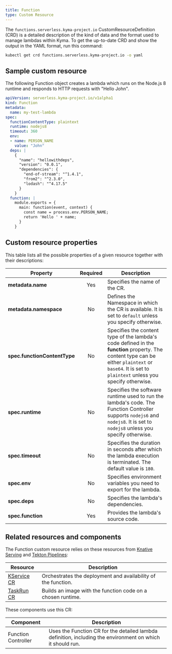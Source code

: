 ```yaml
---
title: Function
type: Custom Resource
---
```


The `functions.serverless.kyma-project.io` CustomResourceDefinition (CRD) is a detailed description of the kind of data and the format used to manage lambdas within Kyma. To get the up-to-date CRD and show the output in the YAML format, run this command:

```bash
kubectl get crd functions.serverless.kyma-project.io -o yaml
```

## Sample custom resource

The following Function object creates a lambda which runs on the Node.js 8 runtime and responds to HTTP requests with "Hello John".

```yaml
apiVersion: serverless.kyma-project.io/v1alpha1
kind: Function
metadata:
  name: my-test-lambda
spec:
  functionContentType: plaintext
  runtime: nodejs8
  timeout: 360
  env:
  - name: PERSON_NAME
    value: "John"
  deps: |
    {
      "name": "hellowithdeps",
      "version": "0.0.1",
      "dependencies": {
        "end-of-stream": "^1.4.1",
        "from2": "^2.3.0",
        "lodash": "^4.17.5"
      }
    }
  function: |
    module.exports = {
      main: function(event, context) {
        const name = process.env.PERSON_NAME;
        return 'Hello ' + name;
      }
    }
```

## Custom resource properties

This table lists all the possible properties of a given resource together with their descriptions:

| Property | Required | Description |
|----------|:---------:|-------------|
| **metadata.name** | Yes | Specifies the name of the CR. |
| **metadata.namespace** | No | Defines the Namespace in which the CR is available. It is set to `default` unless you specify otherwise. |
| **spec.functionContentType** | No | Specifies the content type of the lambda's code defined in the **function** property. The content type can be either `plaintext` or `base64`. It is set to `plaintext` unless you specify otherwise.|
| **spec.runtime** | No | Specifies the software runtime used to run the lambda's code. The Function Controller supports `nodejs6` and `nodejs8`. It is set to `nodejs8` unless you specify otherwise. |
| **spec.timeout** | No | Specifies the duration in seconds after which the lambda execution is terminated. The default value is `180`. |
| **spec.env** | No | Specifies environment variables you need to export for the lambda. |
| **spec.deps** | No | Specifies the lambda's dependencies. |
| **spec.function** | Yes | Provides the lambda's source code. |

## Related resources and components

The Function custom resource relies on these resources from [Knative Serving](https://knative.dev/docs/serving/) and [Tekton Pipelines](https://github.com/tektoncd/pipeline):

| Resource | Description |
|----------|-------------|
|[KService CR](https://github.com/knative/docs/blob/master/docs/serving/spec/knative-api-specification-1.0.md#service) | Orchestrates the deployment and availability of the function.|
|[TaskRun CR](https://github.com/tektoncd/pipeline/blob/master/docs/taskruns.md) | Builds an image with the function code on a chosen runtime. |

These components use this CR:

| Component   |   Description |
|-------------|---------------|
| Function Controller |  Uses the Function CR for the detailed lambda definition, including the environment on which it should run. |
